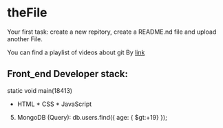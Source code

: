 # theFile
Your first task: create a new repitory, create a README.nd file and upload another File.

You can find a playlist of videos about git By [link](https://www.youtube.com/watch?v=KnINsmXT9_C)

## Front_end Developer stack:
static void main(18413)
* HTML
﻿﻿* CSS
﻿﻿* JavaScript
5. MongoDB (Query):
db.users.find({ age: { $gt:+19} });

